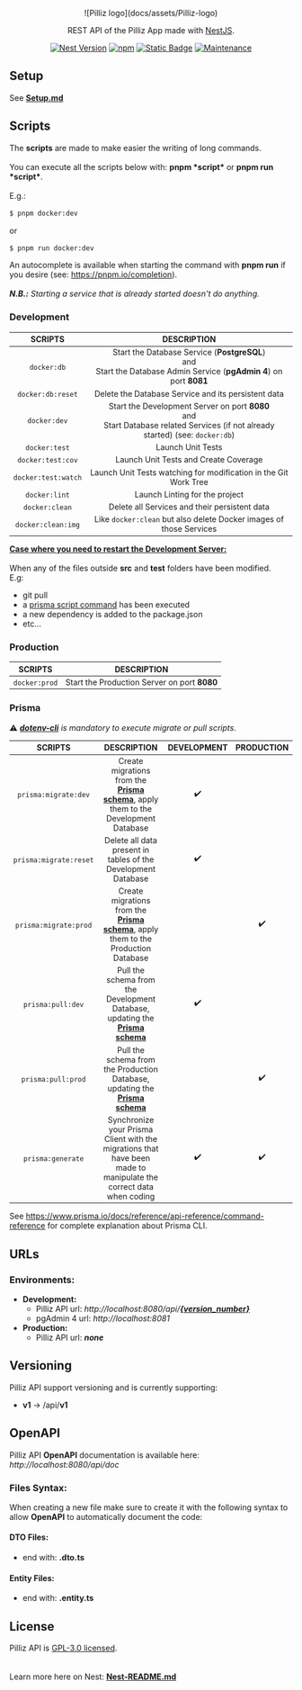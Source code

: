 <p align="center">
  ![Pilliz logo](docs/assets/Pilliz-logo)
</p>

<p align="center">REST API of the Pilliz App made with <a href="http://nestjs.com" target="_blank">NestJS</a>.</p>
<p align="center">
  <a href="https://www.npmjs.com/~nestjscore" target="_blank"><img alt="Nest Version" src="https://img.shields.io/npm/v/%40nestjs%2Fcore?label=nest"></a>
  <a href="https://pnpm.io/" target="_blank"><img alt="npm" src="https://img.shields.io/npm/v/pnpm?label=pnpm"></a>
  <a href="https://github.com/PillizPro/Pilliz-BackEnd/blob/main/LICENSE" target="_blank"><img alt="Static Badge" src="https://img.shields.io/badge/license-GPL--3.0%20license-green"></a>
  <a href="https://github.com/PillizPro/Pilliz-BackEnd" target="_blank"><img alt="Maintenance" src="https://img.shields.io/maintenance/yes/2023"></a>
</p>

## Setup

See **[Setup.md](docs/Setup.md)**

## Scripts

The **scripts** are made to make easier the writing of long commands.
<br/>
<br/>
You can execute all the scripts below with: **pnpm \***script**\*** or **pnpm run \***script**\***.
<br/>
<br/>
E.g.:
<br/>

```bash
$ pnpm docker:dev
```

or
<br/>

```bash
$ pnpm run docker:dev
```

An autocomplete is available when starting the command with **pnpm run** if you desire (see: https://pnpm.io/completion).
<br/>
<br/>
**_N.B.:_** _Starting a service that is already started doesn't do anything._

### Development

|       SCRIPTS       |                                                                DESCRIPTION                                                                |
| :-----------------: | :---------------------------------------------------------------------------------------------------------------------------------------: |
|     `docker:db`     |       Start the Database Service (**PostgreSQL**) <br/> and <br/> Start the Database Admin Service (**pgAdmin 4**) on port **8081**       |
|  `docker:db:reset`  |                                            Delete the Database Service and its persistent data                                            |
|    `docker:dev`     | Start the Development Server on port **8080** <br/> and <br/> Start Database related Services (if not already started) (see: `docker:db`) |
|    `docker:test`    |                                                             Launch Unit Tests                                                             |
|  `docker:test:cov`  |                                                   Launch Unit Tests and Create Coverage                                                   |
| `docker:test:watch` |                                     Launch Unit Tests watching for modification in the Git Work Tree                                      |
|    `docker:lint`    |                                                      Launch Linting for the project                                                       |
|   `docker:clean`    |                                               Delete all Services and their persistent data                                               |
| `docker:clean:img`  |                                    Like `docker:clean` but also delete Docker images of those Services                                    |

**<ins>Case where you need to restart the Development Server:</ins>**
<br/>
<br/>
When any of the files outside **src** and **test** folders have been modified.
<br/>
E.g:

- git pull
- a <a href="#prisma">prisma script command</a> has been executed
- a new dependency is added to the package.json
- etc...

### Production

|    SCRIPTS    |                 DESCRIPTION                  |
| :-----------: | :------------------------------------------: |
| `docker:prod` | Start the Production Server on port **8080** |

### Prisma

⚠️ _<a href="#setup">**dotenv-cli**</a> is mandatory to execute migrate or pull scripts._

|        SCRIPTS         |                                                    DESCRIPTION                                                    | DEVELOPMENT | PRODUCTION |
| :--------------------: | :---------------------------------------------------------------------------------------------------------------: | :---------: | :--------: |
|  `prisma:migrate:dev`  |   Create migrations from the **[Prisma schema](prisma/schema.prisma)**, apply them to the Development Database    |     ✔️      |            |
| `prisma:migrate:reset` |                           Delete all data present in tables of the Development Database                           |     ✔️      |            |
| `prisma:migrate:prod`  |    Create migrations from the **[Prisma schema](prisma/schema.prisma)**, apply them to the Production Database    |             |     ✔️     |
|   `prisma:pull:dev`    |       Pull the schema from the Development Database, updating the **[Prisma schema](prisma/schema.prisma)**       |     ✔️      |            |
|   `prisma:pull:prod`   |       Pull the schema from the Production Database, updating the **[Prisma schema](prisma/schema.prisma)**        |             |     ✔️     |
|   `prisma:generate`    | Synchronize your Prisma Client with the migrations that have been made to manipulate the correct data when coding |     ✔️      |     ✔️     |

See https://www.prisma.io/docs/reference/api-reference/command-reference for complete explanation about Prisma CLI.

## URLs

### Environments:

- **Development:**
  - Pilliz API url: _http://localhost:8080/api/<a href="#versioning">**{version_number}**</a>_
  - pgAdmin 4 url: _http://localhost:8081_
- **Production:**
  - Pilliz API url: **_none_**

## Versioning

Pilliz API support versioning and is currently supporting:

- **v1** -> /api/**v1**

## OpenAPI

Pilliz API **OpenAPI** documentation is available here: _http://localhost:8080/api/doc_

### Files Syntax:

When creating a new file make sure to create it with the following syntax to allow **OpenAPI** to automatically document the code:

#### DTO Files:

- end with: **.dto.ts**

#### Entity Files:

- end with: **.entity.ts**

## License

Pilliz API is [GPL-3.0 licensed](LICENSE).
<br/>
<br/>
<br/>
Learn more here on Nest: **[Nest-README.md](docs/Nest-README.md)**
